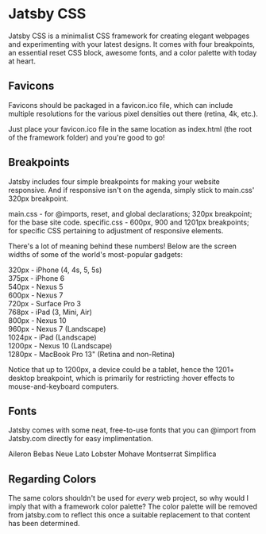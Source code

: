 Jatsby CSS
========================
Jatsby CSS is a minimalist CSS framework for creating elegant webpages and experimenting with your latest designs. It comes with four breakpoints, an essential reset CSS block, awesome fonts, and a color palette with today at heart. 

Favicons
--------
Favicons should be packaged in a favicon.ico file, which can include multiple resolutions for the various pixel densities out there (retina, 4k, etc.).

Just place your favicon.ico file in the same location as index.html (the root of the framework folder) and you're good to go!

Breakpoints
------------
Jatsby includes four simple breakpoints for making your website responsive. And if responsive isn't on the agenda, simply stick to main.css' 320px breakpoint.

main.css - for @imports, reset, and global declarations; 320px breakpoint; for the base site code.
specific.css - 600px, 900 and 1201px breakpoints; for specific CSS pertaining to adjustment of responsive elements.

There's a lot of meaning behind these numbers! Below are the screen widths of some of the world's most-popular gadgets:

 320px - iPhone (4, 4s, 5, 5s)  
 375px - iPhone 6  
 540px - Nexus 5  
 600px - Nexus 7  
 720px - Surface Pro 3  
 768px - iPad (3, Mini, Air)  
 800px - Nexus 10  
 960px - Nexus 7 (Landscape)   
1024px - iPad (Landscape)  
1200px - Nexus 10 (Landscape)  
1280px - MacBook Pro 13" (Retina and non-Retina)  

Notice that up to 1200px, a device could be a tablet, hence the 1201+ desktop breakpoint, which is primarily for restricting :hover effects to mouse-and-keyboard computers.

Fonts
-----
Jatsby comes with some neat, free-to-use fonts that you can @import from Jatsby.com directly for easy implimentation.

Aileron
Bebas Neue
Lato
Lobster
Mohave
Montserrat
Simplifica

Regarding Colors
----------------
The same colors shouldn't be used for *every* web project, so why would I imply that with a framework color palette?
The color palette will be removed from jatsby.com to reflect this once a suitable replacement to that content has been determined.


